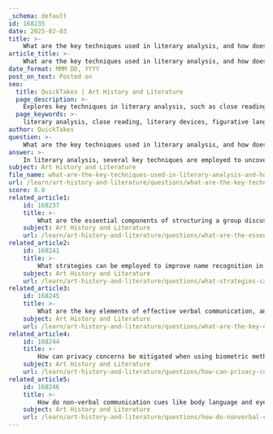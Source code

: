 ```yaml
---
_schema: default
id: 168235
date: 2025-02-03
title: >-
    What are the key techniques used in literary analysis, and how does group-based analysis enhance understanding?
article_title: >-
    What are the key techniques used in literary analysis, and how does group-based analysis enhance understanding?
date_format: MMM DD, YYYY
post_on_text: Posted on
seo:
  title: QuickTakes | Art History and Literature
  page_description: >-
    Explores key techniques in literary analysis, such as close reading and understanding literary devices, and discusses how group-based analysis enhances comprehension through collaborative learning and facilitated discussions.
  page_keywords: >-
    literary analysis, close reading, literary devices, figurative language, sound devices, narrative devices, group analysis, collaborative learning, peer feedback, engagement
author: QuickTakes
question: >-
    What are the key techniques used in literary analysis, and how does group-based analysis enhance understanding?
answer: >-
    In literary analysis, several key techniques are employed to uncover the deeper meanings and themes within a text. Here are some of the primary methods used:\n\n1. **Close Reading**: This technique involves a meticulous examination of the text, focusing on specific words, phrases, and literary devices. By analyzing the language and structure, readers can identify recurring motifs and themes. For example, in Shakespeare's works, the use of language can reveal themes of ambition, love, or deception.\n\n2. **Identifying Literary Devices**: Understanding how literary devices such as symbolism, irony, metaphor, and imagery contribute to the overall meaning of the text is crucial. For instance, in Mark Twain's "On the Decay of the Art of Lying," the use of satire and irony critiques societal norms, which can be identified as a central theme.\n\n3. **Exploration of Figurative Language**: This involves analyzing the use of metaphors, similes, and other forms of figurative language that create imagery and express complex ideas, thereby simplifying complex themes and appealing to the senses and emotions of the reader.\n\n4. **Sound Devices**: Techniques such as alliteration, assonance, and rhyme are examined to understand how they create rhythm and mood, which can enhance the thematic elements of a literary work.\n\n5. **Narrative Devices**: Techniques like foreshadowing, flashbacks, and point of view are analyzed to understand how they shape the reader's understanding and build suspense within the narrative.\n\nGroup-based analysis enhances understanding in several ways:\n\n- **Collaborative Learning**: Engaging in group discussions allows students to share diverse perspectives and interpretations of a text. This collaborative approach can lead to a deeper understanding of complex themes and characters.\n\n- **Facilitated Discussions**: Structured group discussions, guided by prompts and questions, encourage active participation and critical thinking. For instance, students may analyze elements like dramatic irony or soliloquies in a play, discussing how these contribute to character development and thematic exploration.\n\n- **Peer Feedback**: Group settings provide opportunities for students to give and receive feedback on their analyses, which can refine their understanding and analytical skills.\n\n- **Enhanced Engagement**: Working in groups can make the analysis process more engaging and dynamic, as students can bounce ideas off one another and build on each other's insights.\n\nIn summary, the combination of individual analytical techniques and group-based discussions creates a comprehensive approach to literary analysis, fostering a richer understanding of texts and their underlying themes.
subject: Art History and Literature
file_name: what-are-the-key-techniques-used-in-literary-analysis-and-how-does-groupbased-analysis-enhance-understanding.md
url: /learn/art-history-and-literature/questions/what-are-the-key-techniques-used-in-literary-analysis-and-how-does-groupbased-analysis-enhance-understanding
score: 8.8
related_article1:
    id: 168237
    title: >-
        What are the essential components of structuring a group discussion, and how does role assignment contribute to effective dynamics?
    subject: Art History and Literature
    url: /learn/art-history-and-literature/questions/what-are-the-essential-components-of-structuring-a-group-discussion-and-how-does-role-assignment-contribute-to-effective-dynamics
related_article2:
    id: 168241
    title: >-
        What strategies can be employed to improve name recognition in large groups?
    subject: Art History and Literature
    url: /learn/art-history-and-literature/questions/what-strategies-can-be-employed-to-improve-name-recognition-in-large-groups
related_article3:
    id: 168245
    title: >-
        What are the key elements of effective verbal communication, and how does active listening enhance this process?
    subject: Art History and Literature
    url: /learn/art-history-and-literature/questions/what-are-the-key-elements-of-effective-verbal-communication-and-how-does-active-listening-enhance-this-process
related_article4:
    id: 168244
    title: >-
        How can privacy concerns be mitigated when using biometric methods for attendance tracking?
    subject: Art History and Literature
    url: /learn/art-history-and-literature/questions/how-can-privacy-concerns-be-mitigated-when-using-biometric-methods-for-attendance-tracking
related_article5:
    id: 168246
    title: >-
        How do non-verbal communication cues like body language and eye contact impact interpersonal interactions?
    subject: Art History and Literature
    url: /learn/art-history-and-literature/questions/how-do-nonverbal-communication-cues-like-body-language-and-eye-contact-impact-interpersonal-interactions
---
```


&nbsp;